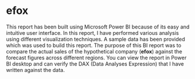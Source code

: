 # efox
This report has been built using Microsoft Power BI because of its easy and intuitive user interface. In this report, I have performed various analysis using different visualization techniques. A sample data has been provided which was used to build this report. The purpose of this BI report was to compare the actual sales of the hypothetical company (**efox**) against the forecast figures across different regions. 
You can view the report in Power BI desktop and can verify the DAX (Data Analyses Expression) that I have written against the data. 
